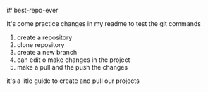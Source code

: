 i# best-repo-ever

It's come practice changes in my readme to test the git commands 
1. create a repository
2. clone repository
3. create a new branch
4. can edit o make changes in the project
5. make a pull and the push the changes

it's a litle guide to create and pull our projects 
